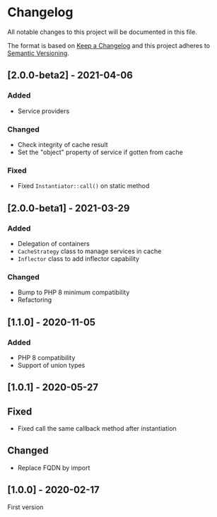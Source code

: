 # Changelog

All notable changes to this project will be documented in this file.

The format is based on [Keep a Changelog](http://keepachangelog.com/en/1.0.0/)
and this project adheres to [Semantic Versioning](http://semver.org/spec/v2.0.0.html).

## [2.0.0-beta2] - 2021-04-06

### Added

- Service providers

### Changed

- Check integrity of cache result
- Set the "object" property of service if gotten from cache

### Fixed

- Fixed `Instantiator::call()` on static method

## [2.0.0-beta1] - 2021-03-29

### Added

- Delegation of containers
- `CacheStrategy` class to manage services in cache
- `Inflector` class to add inflector capability

### Changed

- Bump to PHP 8 minimum compatibility
- Refactoring

## [1.1.0] - 2020-11-05

### Added

- PHP 8 compatibility
- Support of union types

## [1.0.1] - 2020-05-27

## Fixed

- Fixed call the same callback method after instantiation

## Changed

- Replace FQDN by import

## [1.0.0] - 2020-02-17

First version